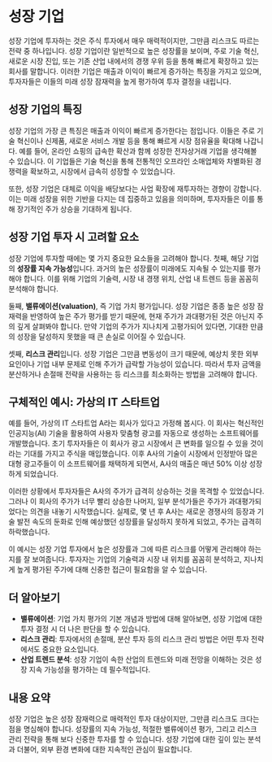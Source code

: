 # 성장 기업

성장 기업에 투자하는 것은 주식 투자에서 매우 매력적이지만, 그만큼 리스크도 따르는 전략 중 하나입니다. 성장 기업이란 일반적으로 높은 성장률을 보이며, 주로 기술 혁신, 새로운 시장 진입, 또는 기존 산업 내에서의 경쟁 우위 등을 통해 빠르게 확장하고 있는 회사를 말합니다. 이러한 기업은 매출과 이익이 빠르게 증가하는 특징을 가지고 있으며, 투자자들은 이들의 미래 성장 잠재력을 높게 평가하여 투자 결정을 내립니다.

## 성장 기업의 특징

성장 기업의 가장 큰 특징은 매출과 이익이 빠르게 증가한다는 점입니다. 이들은 주로 기술 혁신이나 신제품, 새로운 서비스 개발 등을 통해 빠르게 시장 점유율을 확대해 나갑니다. 예를 들어, 온라인 쇼핑의 급속한 확산과 함께 성장한 전자상거래 기업을 생각해볼 수 있습니다. 이 기업들은 기술 혁신을 통해 전통적인 오프라인 소매업체와 차별화된 경쟁력을 확보하고, 시장에서 급속히 성장할 수 있었습니다.

또한, 성장 기업은 대체로 이익을 배당보다는 사업 확장에 재투자하는 경향이 강합니다. 이는 미래 성장을 위한 기반을 다지는 데 집중하고 있음을 의미하며, 투자자들은 이를 통해 장기적인 주가 상승을 기대하게 됩니다.

## 성장 기업 투자 시 고려할 요소

성장 기업에 투자할 때에는 몇 가지 중요한 요소들을 고려해야 합니다. 첫째, 해당 기업의 **성장률 지속 가능성**입니다. 과거의 높은 성장률이 미래에도 지속될 수 있는지를 평가해야 합니다. 이를 위해 기업의 기술력, 시장 내 경쟁 위치, 산업 내 트렌드 등을 꼼꼼히 분석해야 합니다.

둘째, **밸류에이션(valuation)**, 즉 기업 가치 평가입니다. 성장 기업은 종종 높은 성장 잠재력을 반영하여 높은 주가 평가를 받기 때문에, 현재 주가가 과대평가된 것은 아닌지 주의 깊게 살펴봐야 합니다. 만약 기업의 주가가 지나치게 고평가되어 있다면, 기대한 만큼의 성장을 달성하지 못했을 때 큰 손실로 이어질 수 있습니다.

셋째, **리스크 관리**입니다. 성장 기업은 그만큼 변동성이 크기 때문에, 예상치 못한 외부 요인이나 기업 내부 문제로 인해 주가가 급락할 가능성이 있습니다. 따라서 투자 금액을 분산하거나 손절매 전략을 사용하는 등 리스크를 최소화하는 방법을 고려해야 합니다.

## 구체적인 예시: 가상의 IT 스타트업

예를 들어, 가상의 IT 스타트업 A라는 회사가 있다고 가정해 봅시다. 이 회사는 혁신적인 인공지능(AI) 기술을 활용하여 사용자 맞춤형 광고를 자동으로 생성하는 소프트웨어를 개발했습니다. 초기 투자자들은 이 회사가 광고 시장에서 큰 변화를 일으킬 수 있을 것이라는 기대를 가지고 주식을 매입했습니다. 이후 A사의 기술이 시장에서 인정받아 많은 대형 광고주들이 이 소프트웨어를 채택하게 되면서, A사의 매출은 매년 50% 이상 성장하게 되었습니다.

이러한 상황에서 투자자들은 A사의 주가가 급격히 상승하는 것을 목격할 수 있었습니다. 그러나 이 회사의 주가가 너무 빨리 상승한 나머지, 일부 분석가들은 주가가 과대평가되었다는 의견을 내놓기 시작했습니다. 실제로, 몇 년 후 A사는 새로운 경쟁사의 등장과 기술 발전 속도의 둔화로 인해 예상했던 성장률을 달성하지 못하게 되었고, 주가는 급격히 하락했습니다.

이 예시는 성장 기업 투자에서 높은 성장률과 그에 따른 리스크를 어떻게 관리해야 하는지를 잘 보여줍니다. 투자자는 기업의 기술력과 시장 내 위치를 꼼꼼히 분석하고, 지나치게 높게 평가된 주가에 대해 신중한 접근이 필요함을 알 수 있습니다.

## 더 알아보기

- **밸류에이션**: 기업 가치 평가의 기본 개념과 방법에 대해 알아보면, 성장 기업에 대한 투자 결정 시 더 나은 판단을 할 수 있습니다.
- **리스크 관리**: 투자에서의 손절매, 분산 투자 등의 리스크 관리 방법은 어떤 투자 전략에서도 중요한 요소입니다.
- **산업 트렌드 분석**: 성장 기업이 속한 산업의 트렌드와 미래 전망을 이해하는 것은 성장 지속 가능성을 평가하는 데 필수적입니다.

## 내용 요약

성장 기업은 높은 성장 잠재력으로 매력적인 투자 대상이지만, 그만큼 리스크도 크다는 점을 명심해야 합니다. 성장률의 지속 가능성, 적절한 밸류에이션 평가, 그리고 리스크 관리 전략을 통해 보다 신중한 투자를 할 수 있습니다. 성장 기업에 대한 깊이 있는 분석과 더불어, 외부 환경 변화에 대한 지속적인 관심이 필요합니다.